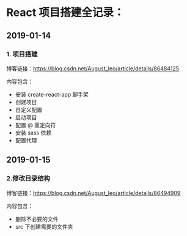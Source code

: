 # React 项目搭建全记录：

## 2019-01-14

### 1. 项目搭建

博客链接：https://blog.csdn.net/August_leo/article/details/86484125

内容包含：

- 安装 create-react-app 脚手架
- 创建项目
- 自定义配置
- 启动项目
- 配置 @ 重定向符
- 安装 sass 依赖
- 配置代理

## 2019-01-15

### 2.修改目录结构
博客链接：https://blog.csdn.net/August_leo/article/details/86494909

内容包含：

- 删除不必要的文件
- src 下创建需要的文件夹
